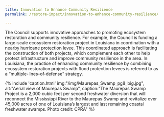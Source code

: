 ```yaml
---
title: Innovation to Enhance Community Resilience
permalink: /restore-impact/innovation-to-enhance-community-resilience/

---
```

The Council supports innovative approaches to promoting ecosystem restoration and community resilience. For example, the Council is funding a large-scale ecosystem restoration project in Louisiana in coordination with a nearby hurricane protection levee. This coordinated approach is facilitating the construction of both projects, which complement each other to help protect infrastructure and improve community resilience in the area. In Louisiana, the practice of enhancing community resilience by combining ecosystem restoration projects with flood protection levees is referred to as a “multiple-lines-of-defense” strategy. 

{% include 'caption.html' 
    img:"/img/Maurepas_Swamp_pg8_big.jpg",  
    alt:"Aerial view of Maurepas Swamp", 
    caption:"The Maurepas Swamp Project is a 2,000 cubic feet per second freshwater diversion that will reconnect the Mississippi River to the Maurepas Swamp and revitalize over 45,000 acres of one of Louisiana’s largest and last remaining coastal freshwater swamps. Photo credit: CPRA" %} 
